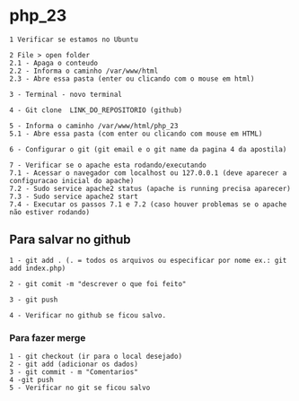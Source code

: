 # php_23
    1 Verificar se estamos no Ubuntu
    
    2 File > open folder
    2.1 - Apaga o conteudo
    2.2 - Informa o caminho /var/www/html
    2.3 - Abre essa pasta (enter ou clicando com o mouse em html)
    
    3 - Terminal - novo terminal

    4 - Git clone  LINK_DO_REPOSITORIO (github)

    5 - Informa o caminho /var/www/html/php_23
    5.1 - Abre essa pasta (com enter ou clicando com mouse em HTML)

    6 - Configurar o git (git email e o git name da pagina 4 da apostila)

    7 - Verificar se o apache esta rodando/executando
    7.1 - Acessar o navegador com localhost ou 127.0.0.1 (deve aparecer a configuracao inicial do apache)
    7.2 - Sudo service apache2 status (apache is running precisa aparecer)
    7.3 - Sudo service apache2 start
    7.4 - Executar os passos 7.1 e 7.2 (caso houver problemas se o apache não estiver rodando)

## Para salvar no github
    1 - git add . (. = todos os arquivos ou especificar por nome ex.: git add index.php)

    2 - git comit -m "descrever o que foi feito"

    3 - git push

    4 - Verificar no github se ficou salvo.

### Para fazer merge
    1 - git checkout (ir para o local desejado)
    2 - git add (adicionar os dados)
    3 - git commit - m "Comentarios"
    4 -git push
    5 - Verificar no git se ficou salvo
    


 